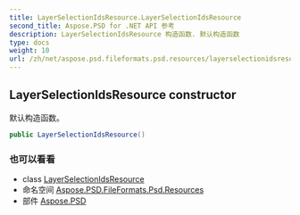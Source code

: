 ```yaml
---
title: LayerSelectionIdsResource.LayerSelectionIdsResource
second_title: Aspose.PSD for .NET API 参考
description: LayerSelectionIdsResource 构造函数. 默认构造函数
type: docs
weight: 10
url: /zh/net/aspose.psd.fileformats.psd.resources/layerselectionidsresource/layerselectionidsresource/
---
```

## LayerSelectionIdsResource constructor

默认构造函数。

```csharp
public LayerSelectionIdsResource()
```

### 也可以看看

* class [LayerSelectionIdsResource](../)
* 命名空间 [Aspose.PSD.FileFormats.Psd.Resources](../../layerselectionidsresource/)
* 部件 [Aspose.PSD](../../../)


